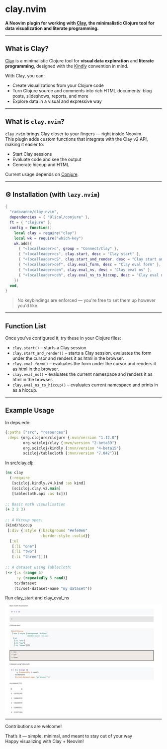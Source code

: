 #  clay.nvim

**A Neovim plugin for working with [Clay](https://github.com/scicloj/clay), the minimalistic Clojure tool for data visualization and literate programming.**

---

##  What is Clay?

[Clay](https://github.com/scicloj/clay) is a minimalistic Clojure tool for **visual data exploration** and **literate programming**, designed with the [Kindly](https://scicloj.github.io/docs/kindly/) convention in mind.

With Clay, you can:
-  Create visualizations from your Clojure code  
-  Turn Clojure source and comments into rich HTML documents: blog posts, slideshows, reports, and more  
-  Explore data in a visual and expressive way

---

##  What is `clay.nvim`?

`clay.nvim` brings Clay closer to your fingers — right inside Neovim.  
This plugin adds custom functions that integrate with the Clay v2 API, making it easier to:

- Start Clay sessions   
- Evaluate code and see the output   
- Generate hiccup and HTML   

Current usage depends on [Conjure](https://github.com/Olical/conjure).

---

## ⚙️ Installation (with `lazy.nvim`)

```lua
{
  "radovanne/clay.nvim",
  dependencies = { "Olical/conjure" },
  ft = { "clojure" },
  config = function()
    local clay = require("clay")
    local wk = require("which-key")
    wk.add({
      { "<localleader>c", group = "Connect/Clay" },
      { "<localleader>cs", clay.start, desc = "Clay start" },
      { "<localleader>cS", clay.start_and_render, desc = "Clay start and render" },
      { "<localleader>cef", clay.eval_form, desc = "Clay eval form" },
      { "<localleader>cen", clay.eval_ns, desc = "Clay eval ns" },
      { "<localleader>ceh", clay.eval_ns_to_hiccup, desc = "Clay eval ns to hiccup" },
    })
  end,
}
```

>  No keybindings are enforced — you're free to set them up however you'd like.

---

##  Function List

Once you’ve configured it, try these in your Clojure files:

- `clay.start()` – starts a Clay session  
- `clay.start_and_render()` – starts a Clay session, evaluates the form under the cursor and renders it as html in the browser.  
- `clay.eval_form()` – evaluates the form under the cursor and renders it as html in the browser.  
- `clay.eval_ns()` – evaluates the current namespace and renders it as html in the browser.  
- `clay.eval_ns_to_hiccup()` – evaluates current namespace and prints in as a hiccup.

---


##  Example Usage

In deps.edn:
```clojure
{:paths ["src", "resources"]
 :deps {org.clojure/clojure {:mvn/version "1.12.0"}
        org.scicloj/clay {:mvn/version "2-beta39"}
        org.scicloj/kindly {:mvn/version "4-beta15"}
        scicloj/tablecloth {:mvn/version "7.042"}}}
```

In src/clay.clj:
```clojure
(ns clay
  (:require
   [scicloj.kindly.v4.kind :as kind]
   [scicloj.clay.v2.main]
   [tablecloth.api :as tc]))

;; Basic math visualisation
(+ 2 2 3)

;; A Hiccup spec:
(kind/hiccup
 [:div {:style {:background "#efe9e6"
                :border-style :solid}}
  [:ul
   [:li "one"]
   [:li "two"]
   [:li "three"]]])

;; A dataset using Tablecloth:
(-> {:x (range 5)
     :y (repeatedly 5 rand)}
    tc/dataset
    (tc/set-dataset-name "my dataset"))
```

Run clay_start and clay_eval_ns

![image](./assets/images/clay.png)

---
Contributions are welcome!

That’s it — simple, minimal, and meant to stay out of your way   
Happy visualizing with Clay + Neovim! 
